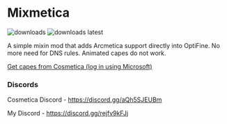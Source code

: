 # Mixmetica

<a href="https://github.com/MicrocontrollersDev/Mixmetica/releases" target="_blank"></a>
<img alt="downloads" src="https://img.shields.io/github/downloads/MicrocontrollersDev/Mixmetica/total?color=F5C400&style=for-the-badge" /> <img alt="downloads latest" src="https://img.shields.io/github/downloads-pre/MicrocontrollersDev/Mixmetica/latest/total?color=F5C400&style=for-the-badge" />

A simple mixin mod that adds Arcmetica support directly into OptiFine. No more need for DNS rules. Animated capes do not work.

[Get capes from Cosmetica (log in using Microsoft)](https://login.cosmetica.cc)

### Discords

Cosmetica Discord - https://discord.gg/aQh5SJEUBm

My Discord - https://discord.gg/rejfv9kFJj

